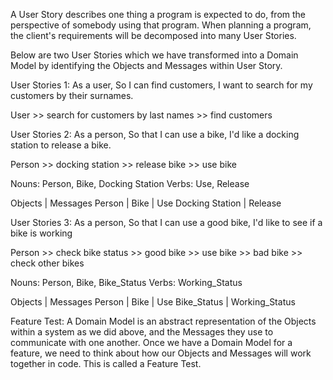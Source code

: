 A User Story describes one thing a program is expected to do, from the perspective of somebody using that program. When planning a program, the client's requirements will be decomposed into many User Stories.

Below are two User Stories which we have transformed into a Domain Model by identifying the Objects and Messages within User Story.

User Stories 1:
As a user,
So I can find customers,
I want to search for my customers by their surnames.

User >> search for customers by last names >> find customers

User Stories 2:
As a person,
So that I can use a bike,
I'd like a docking station to release a bike.

Person >> docking station >> release bike >> use bike

Nouns: Person, Bike, Docking Station
Verbs: Use, Release

Objects	        |   Messages
Person   	      |
Bike            | Use
Docking Station | Release

User Stories 3:
As a person,
So that I can use a good bike,
I'd like to see if a bike is working

Person >> check bike status >> good bike >> use bike
                            >> bad bike >> check other bikes
                            

Nouns: Person, Bike, Bike_Status
Verbs: Working_Status

Objects	     |   Messages
Person  	   |
Bike         | Use
Bike_Status  | Working_Status


Feature Test:
A Domain Model is an abstract representation of the Objects within a system as we did above, and the Messages they use to communicate with one another. Once we have a Domain Model for a feature, we need to think about how our Objects and Messages will work together in code. This is called a Feature Test.